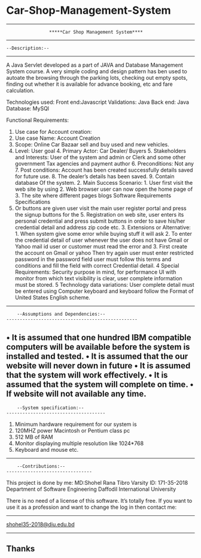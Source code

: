 # Car-Shop-Management-System
------------------------------------------------------------------------------------------------
					*****Car Shop Management System****
------------------------------------------------------------------------------------------------
	--Description:--
--------------------------------------------------------------------------------------------------
A Java Servlet developed as a part of JAVA and Database Management System course. A very simple coding and design pattern has ben used to autoate the browsing through the parking lots, checking out empty spots, finding out whether it is available for advance booking, etc and fare calculation.

Technologies used:
Front end:Javascript
Validations: Java
Back end: Java
Database: MySQl

Functional Requirements:
 
1. Use case for Account creation:
1. Use case Name: Account Creation 
2. Scope: Online Car Bazaar sell and buy used and new vehicles.                        
3. Level: User goal 4. Primary Actor: Car Dealer/ Buyers 5. Stakeholders and Interests: User of the system and admin or Clerk and some other government Tax agencies and payment author 6. Preconditions: Not any 7. Post conditions: Account has been created successfully details saved for future use. 8. The dealer’s details has been saved. 9. Contain database Of the system.       2. Main Success Scenario: 1. User first visit the web site by using 2. Web browser user can now open the home page of 3. The site where different pages blogs
<Project code> Software Requirements Specifications
4. Or buttons are given user visit the main user register portal and press the signup buttons for the 5. Registration on web site, user enters its personal credential and press submit buttons in order to save his/her credential detail and address zip code etc.                                                                                3. Extensions or Alternative: 1. When system give some error while buying stuff it will ask 2. To enter the credential detail of user whenever the user does not have Gmail or Yahoo mail id user or customer must read the error and 3. First create the account on Gmail or yahoo Then try again user must enter restricted password in the password field user must follow this terms and conditions and fill the field with correct Credential detail. 4 Special Requirements: Security purpose in mind, for performance UI with monitor from which text visibility is clear, user complete information must be stored. 5 Technology data variations: User complete detail must be entered using Computer keyboard and keyboard follow the Format of United States English scheme.

------------------------------------------------------------------------------------------------------------------------------------

		--Assumptions and Dependencies:-- 
	-------------------------------------------------
 
• It is assumed that one hundred IBM compatible computers will be available before the system is installed and tested. 
• It is assumed that the our website will never down in future • It is assumed that the system will work effectively. 
• It is assumed that the system will complete on time. 
• If website will not available any time.
------------------------------------------------------------------------------------------------------------------------------------------


		--System specification:-- 
	-------------------------------------
1. Minimum hardware requirement for our system is 
2. 120MHZ power Macintosh or Pentium class pc
3. 512 MB of RAM
4. Monitor displaying multiple resolution like 1024*768 
5. Keyboard and mouse etc.
-------------------------------------

		--Contributions:--  
	--------------------------------
This project is done by me:
MD:Shohel Rana Tibro
Varsity ID: 171-35-2018
Department of Software Engineering
Daffodil International University

There is no need of a license of this software. It’s totally free. If you want to use it as a profession and want to change the log in then contact me:
******************************* 
shohel35-2018@diu.edu.bd
*******************************

Thanks
-----------



